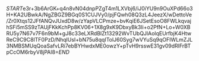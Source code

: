$START$e3r+3b6ArGK+q4n8vN04dnpPZgT4m1LXVbj6/iJ0iYU9n9OuXPd66o3H+KA2UBwkA/NgZBGZ9BGq0S1CUJVy0/pjFQwh08Q3zL4JeezX/wDettoVe/Zr0Xtqs12JFfANQvJUxdD8w/zYapVLCPmze+bvKqiE6JSetEsoO8FWLkqvajhSFi5mSS9zTAUjFKkKchPp8KV06+1X8g9xK9DbxyBk3Ii+o2PfN+Lo+W0XBRU5y7N67v7F6n9bM+gJ8c33eLXRdBlZt13292WvTUbQJlAolqEUrfbjK4HtwReC9C9C8lTF0PzD/NhqlUsI+bN75u8qqITolJ60Syg7wVYuSq9qOFIWLmZJL3NMBSMUqQoaSafvLRi7ebBYHwdxME0owzY+pTvH9rsswE31gv09dRlFrBTpCcOM6rbyV8jPAl8=$END$